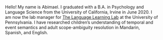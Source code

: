 Hello! My name is Abimael. I graduated with a B.A. in Psychology and Language Science from the University of California, Irvine in June 2020. I am now the lab manager for 
<a href="https://web.sas.upenn.edu/trueswell-lab/">The Language Learning Lab</a> at the University of Pennsylvania. I have researched children’s understanding of temporal and event semantics and adult scope-ambiguity resolution in Mandarin, Spanish, and English.
